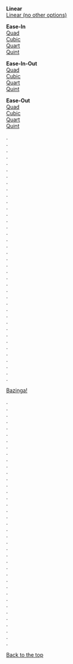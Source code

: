 <div class="scroll">
<p>
	<strong>Linear</strong><br>
	<a data-scroll data-options='{ "easing": "linear" }' href="#bazinga">Linear (no other options)</a><br>
</p>

<p>
	<strong>Ease-In</strong><br>
	<a data-scroll data-options='{ "easing": "easeInQuad" }' href="#bazinga">Quad</a><br>
	<a data-scroll data-options='{ "easing": "easeInCubic" }' href="#bazinga">Cubic</a><br>
	<a data-scroll data-options='{ "easing": "easeInQuart" }' href="#bazinga">Quart</a><br>
	<a data-scroll data-options='{ "easing": "easeInQuint" }' href="#bazinga">Quint</a>
</p>

<p>
	<strong>Ease-In-Out</strong><br>
	<a data-scroll data-options='{ "easing": "easeInOutQuad" }' href="#bazinga">Quad</a><br>
	<a data-scroll data-options='{ "easing": "easeInOutCubic" }' href="#bazinga">Cubic</a><br>
	<a data-scroll data-options='{ "easing": "easeInOutQuart" }' href="#bazinga">Quart</a><br>
	<a data-scroll data-options='{ "easing": "easeInOutQuint" }' href="#bazinga">Quint</a>
</p>

<p>
	<strong>Ease-Out</strong><br>
	<a data-scroll data-options='{ "easing": "easeOutQuad" }' href="#bazinga">Quad</a><br>
	<a data-scroll data-options='{ "easing": "easeOutCubic" }' href="#bazinga">Cubic</a><br>
	<a data-scroll data-options='{ "easing": "easeOutQuart" }' href="#bazinga">Quart</a><br>
	<a data-scroll data-options='{ "easing": "easeOutQuint" }' href="#bazinga">Quint</a>
</p>

<p>
	.<br>.<br>.<br>.<br>.<br>.<br>.<br>.<br>.<br>.<br>.<br>.<br>.<br>
	.<br>.<br>.<br>.<br>.<br>.<br>.<br>.<br>.<br>.<br>.<br>.<br>.<br>
	.<br>.<br>.<br>.<br>.<br>.<br>.<br>.<br>.<br>.<br>.<br>.<br>.
</p>

<p id="bazinga"><a data-scroll href="#1@#%^-bottom">Bazinga!</a></p>

<p>
	.<br>.<br>.<br>.<br>.<br>.<br>.<br>.<br>.<br>.<br>.<br>.<br>.<br>
	.<br>.<br>.<br>.<br>.<br>.<br>.<br>.<br>.<br>.<br>.<br>.<br>.<br>
	.<br>.<br>.<br>.<br>.<br>.<br>.<br>.<br>.<br>.<br>.<br>.<br>.
</p>

<p id="1@#%^-bottom"><a data-scroll data-options='{ "easing": "easeOutCubic" }' href="#">Back to the top</a></p>
</div>
<script>
	var opts = {
		selectorContainer: '.scroll'
	};
</script>
